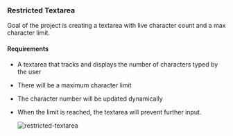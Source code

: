 <h3>Restricted Textarea</h3>

<p>Goal of the project is creating a textarea with live character count and a max character limit.</p>

<h4>Requirements</h4>

- A textarea that tracks and displays the number of characters typed by the user<br>
- There will be a maximum character limit<br>
- The character number will be updated dynamically<br>
- When the limit is reached, the textarea will prevent further input.

  ![restricted-textarea](https://github.com/user-attachments/assets/d4a27a36-2e6b-4896-9fed-f8cca4376600)
